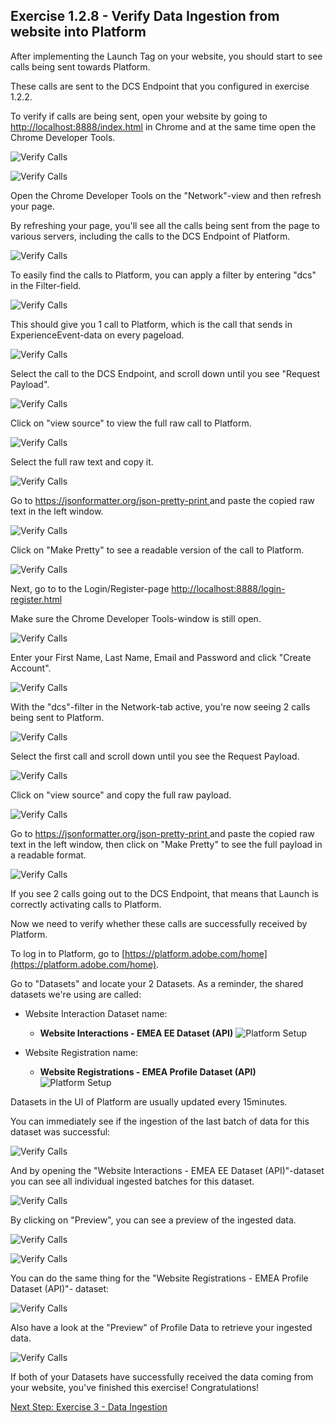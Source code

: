 ## Exercise 1.2.8 - Verify Data Ingestion from website into Platform

After implementing the Launch Tag on your website, you should start to see calls being sent towards Platform.

These calls are sent to the DCS Endpoint that you configured in exercise 1.2.2.

To verify if calls are being sent, open your website by going to [http://localhost:8888/index.html](http://localhost:8888/index.html) in Chrome and at the same time open the Chrome Developer Tools.

![Verify Calls](./images/devtools.png)

![Verify Calls](./images/sitedevtools.png)

Open the Chrome Developer Tools on the "Network"-view and then refresh your page.

By refreshing your page, you'll see all the calls being sent from the page to various servers, including the calls to the DCS Endpoint of Platform.

![Verify Calls](./images/sitecalls.png)

To easily find the calls to Platform, you can apply a filter by entering "dcs" in the Filter-field.

![Verify Calls](./images/dcsfilter.png)

This should give you 1 call to Platform, which is the call that sends in ExperienceEvent-data on every pageload.

![Verify Calls](./images/plcall.png)

Select the call to the DCS Endpoint, and scroll down until you see "Request Payload".

![Verify Calls](./images/payload.png)

Click on "view source" to view the full raw call to Platform.

![Verify Calls](./images/rawcall.png)

Select the full raw text and copy it.

![Verify Calls](./images/selectedraw.png)

Go to [https://jsonformatter.org/json-pretty-print
](https://jsonformatter.org/json-pretty-print
) and paste the copied raw text in the left window.

![Verify Calls](./images/makepretty.png)

Click on "Make Pretty" to see a readable version of the call to Platform.

![Verify Calls](./images/prettycall.png)

Next, go to to the Login/Register-page [http://localhost:8888/login-register.html](http://localhost:8888/login-register.html)

Make sure the Chrome Developer Tools-window is still open.

![Verify Calls](./images/register.png)

Enter your First Name, Last Name, Email and Password and click "Create Account".

![Verify Calls](./images/createaccount.png)

With the "dcs"-filter in the Network-tab active, you're now seeing 2 calls being sent to Platform.

![Verify Calls](./images/2calls.png)

Select the first call and scroll down until you see the Request Payload.

![Verify Calls](./images/profilepayload.png)

Click on "view source" and copy the full raw payload.

![Verify Calls](./images/rawprofile.png)

Go to [https://jsonformatter.org/json-pretty-print
](https://jsonformatter.org/json-pretty-print
) and paste the copied raw text in the left window, then click on "Make Pretty" to see the full payload in a readable format.

![Verify Calls](./images/prettyprofile.png)

If you see 2 calls going out to the DCS Endpoint, that means that Launch is correctly activating calls to Platform.

Now we need to verify whether these calls are successfully received by Platform.

To log in to Platform, go to [https://platform.adobe.com/home](https://platform.adobe.com/home). 

Go to "Datasets" and locate your 2 Datasets. As a reminder, the shared datasets we're using are called:

* Website Interaction Dataset name: 
  
  * **Website Interactions - EMEA EE Dataset (API)**
      ![Platform Setup](./images/ee.png)

* Website Registration name: 
  
  * **Website Registrations - EMEA Profile Dataset (API)**
      ![Platform Setup](./images/p.png)

Datasets in the UI of Platform are usually updated every 15minutes.

You can immediately see if the ingestion of the last batch of data for this dataset was successful:

![Verify Calls](./images/datasetstatus.png)

And by opening the "Website Interactions - EMEA EE Dataset (API)"-dataset you can see all individual ingested batches for this dataset.

![Verify Calls](./images/alleebatches.png)

By clicking on "Preview", you can see a preview of the ingested data.

![Verify Calls](./images/previewbtn.png)

![Verify Calls](./images/eepreview.png)

You can do the same thing for the "Website Registrations - EMEA Profile Dataset (API)"- dataset:

![Verify Calls](./images/profilebatches.png)

Also have a look at the "Preview" of Profile Data to retrieve your ingested data.

![Verify Calls](./images/profilepreviewdata.png)

If both of your Datasets have successfully received the data coming from your website, you've finished this exercise! Congratulations!

[Next Step: Exercise 3 - Data Ingestion](../data_ingestion/README.md)



